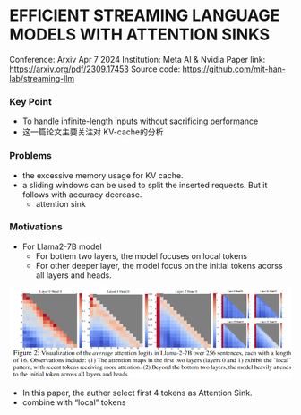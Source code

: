 # EFFICIENT STREAMING LANGUAGE MODELS  WITH ATTENTION SINKS 

Conference: Arxiv Apr 7 2024 
Institution: Meta AI & Nvidia 
Paper link: https://arxiv.org/pdf/2309.17453 
Source code: https://github.com/mit-han-lab/streaming-llm 

### Key Point
- To handle infinite-length inputs without sacrificing performance
- 这一篇论文主要关注对 KV-cache的分析

### Problems
- the excessive memory usage for KV cache. 
- a sliding windows can be used to split the inserted requests. But it follows with accuracy decrease.
    - attention sink

### Motivations

- For Llama2-7B model
    - For bottem two layers, the model focuses on local tokens
    - For other deeper layer, the model focus on the initial tokens acorss all layers and heads.

<img src="./pictures/StreamingLLM-spasifity.png" width=800>

- In this paper, the auther select first 4 tokens as Attention Sink.
- combine with “local” tokens